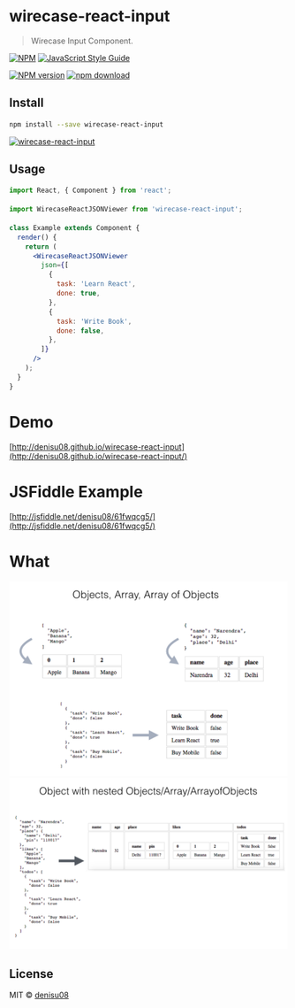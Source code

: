 # wirecase-react-input

> Wirecase Input Component.

[![NPM](https://img.shields.io/npm/v/wirecase-react-input.svg)](https://www.npmjs.com/package/wirecase-react-input) [![JavaScript Style Guide](https://img.shields.io/badge/code_style-standard-brightgreen.svg)](https://standardjs.com)

[![NPM version][npm-image]][npm-url]
[![npm download][download-image]][download-url]

[npm-image]: http://img.shields.io/npm/v/wirecase-react-input.svg?style=flat-square
[npm-url]: https://npmjs.org/package/wirecase-react-input
[download-image]: https://img.shields.io/npm/dm/wirecase-react-input.svg?style=flat-square
[download-url]: https://npmjs.org/package/wirecase-react-input

## Install

```bash
npm install --save wirecase-react-input
```

[![wirecase-react-input](https://nodei.co/npm/wirecase-react-input.png?downloads=true)](https://npmjs.org/package/wirecase-react-input)

## Usage

```jsx
import React, { Component } from 'react';

import WirecaseReactJSONViewer from 'wirecase-react-input';

class Example extends Component {
  render() {
    return (
      <WirecaseReactJSONViewer
        json={[
          {
            task: 'Learn React',
            done: true,
          },
          {
            task: 'Write Book',
            done: false,
          },
        ]}
      />
    );
  }
}
```

# Demo

[http://denisu08.github.io/wirecase-react-input](http://denisu08.github.io/wirecase-react-input/)

# JSFiddle Example

[http://jsfiddle.net/denisu08/61fwqcg5/](http://jsfiddle.net/denisu08/61fwqcg5/)

# What

![alt pic](https://raw.githubusercontent.com/denisu08/wirecase-react-input/master/pic1.png)
![alt pic](https://raw.githubusercontent.com/denisu08/wirecase-react-input/master/pic2.png)

## License

MIT © [denisu08](https://github.com/denisu08)
